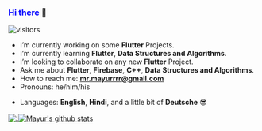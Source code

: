 ### <span style="color:blue"> **Hi there** </span> 👋
<!---
<img src='https://media.giphy.com/media/USV0ym3bVWQJJmNu3N/giphy.gif' width='250'  align='right'>-->
![visitors](https://visitor-badge.laobi.icu/badge?page_id=mrmayurgithub.mrmayurgithub)

- I’m currently working on some **Flutter** Projects.
- I’m currently learning **Flutter**, **Data Structures and Algorithms**.
- I’m looking to collaborate on any new **Flutter** Project.
- Ask me about **Flutter**, **Firebase**, **C++**, **Data Structures and Algorithms**.
- How to reach me: **mr.mayurrrr@gmail.com**<!--- or   <img src="https://img.icons8.com/fluent/48/000000/instagram-new.png" height = "20" width = "20"/> Instagram: [may.yur6212](https://www.instagram.com/ma.yur6212) -->  <!---**[LinkedIn](https://www.linkedin.com/in/mayurrrr-agarwal/)** -->
- Pronouns: he/him/his
<!--- Fun fact: I am an **Electrical Engineer** who is learning **App Development** :stuck_out_tongue:-->
- Languages: **English**, **Hindi**, and a little bit of **Deutsche** :sunglasses:

<a href="https://github.com/mrmayurgithub">
  <img align="center" src="https://github-readme-stats.vercel.app/api/top-langs/?username=mrmayurgithub&hide_langs_below=1" />
</a>
<a href="https://github.com/mrmayurgithub">
 <img align="center" src="https://github-readme-stats.vercel.app/api?username=mrmayurgithub&show_icons=true&<!---theme=radical&-->line_height=27" alt="Mayur's github stats"/>
</a>
